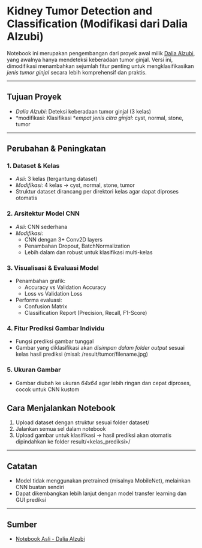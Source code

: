 # Kidney Tumor Detection and Classification (Modifikasi dari Dalia Alzubi)

Notebook ini merupakan pengembangan dari proyek awal milik [Dalia Alzubi](https://github.com/DaliaAlzubi/Kidney_Tumor), yang awalnya hanya mendeteksi keberadaan tumor ginjal. Versi ini, dimodifikasi  menambahkan sejumlah fitur penting untuk mengklasifikasikan *jenis tumor ginjal* secara lebih komprehensif dan praktis.

---

## Tujuan Proyek

- *Dalia Alzubi*: Deteksi keberadaan tumor ginjal (3 kelas)
- *modifikasi: Klasifikasi **empat jenis citra ginjal*: cyst, normal, stone, tumor

---

## Perubahan & Peningkatan

### 1. Dataset & Kelas
- *Asli*: 3 kelas (tergantung dataset)
- *Modifikasi*: 4 kelas → cyst, normal, stone, tumor
- Struktur dataset dirancang per direktori kelas agar dapat diproses otomatis

### 2. Arsitektur Model CNN
- *Asli*: CNN sederhana
- *Modifikasi*:
  - CNN dengan 3+ Conv2D layers
  - Penambahan Dropout, BatchNormalization
  - Lebih dalam dan robust untuk klasifikasi multi-kelas

### 3. Visualisasi & Evaluasi Model
- Penambahan grafik:
  - Accuracy vs Validation Accuracy
  - Loss vs Validation Loss
- Performa evaluasi:
  - Confusion Matrix
  - Classification Report (Precision, Recall, F1-Score)

### 4. Fitur Prediksi Gambar Individu
- Fungsi prediksi gambar tunggal
- Gambar yang diklasifikasi akan *disimpan dalam folder output* sesuai kelas hasil prediksi (misal: /result/tumor/filename.jpg)

### 5. Ukuran Gambar
- Gambar diubah ke ukuran *64x64* agar lebih ringan dan cepat diproses, cocok untuk CNN kustom


## Cara Menjalankan Notebook

1. Upload dataset dengan struktur sesuai folder dataset/
2. Jalankan semua sel dalam notebook
3. Upload gambar untuk klasifikasi → hasil prediksi akan otomatis dipindahkan ke folder result/<kelas_prediksi>/

---

## Catatan

- Model tidak menggunakan pretrained (misalnya MobileNet), melainkan CNN buatan sendiri
- Dapat dikembangkan lebih lanjut dengan model transfer learning dan GUI prediksi

---

## Sumber

- [Notebook Asli - Dalia Alzubi](https://github.com/DaliaAlzubi/Kidney_Tumor)

